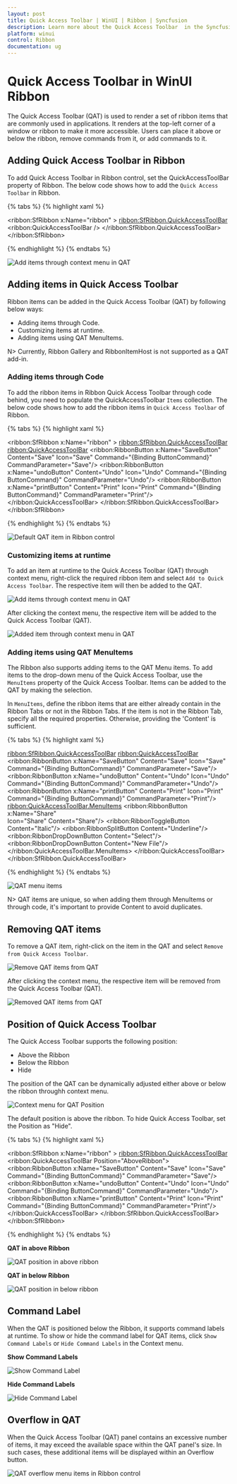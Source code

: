 ```yaml
---
layout: post
title: Quick Access Toolbar | WinUI | Ribbon | Syncfusion
description: Learn more about the Quick Access Toolbar  in the Syncfusion WinUI Ribbon (SfRibbon) control.
platform: winui
control: Ribbon
documentation: ug
---
```


# Quick Access Toolbar in WinUI Ribbon

The Quick Access Toolbar (QAT) is used to render a set of ribbon items that are commonly used in applications. It renders at the top-left corner of a window or ribbon to make it more accessible. Users can place it above or below the ribbon, remove commands from it, or add commands to it.

## Adding Quick Access Toolbar in Ribbon 

To add Quick Access Toolbar in Ribbon control, set the QuickAccessToolBar property of Ribbon. The below code shows how to add the `Quick Access Toolbar` in Ribbon.

{% tabs %}
{% highlight xaml %}

 <ribbon:SfRibbon x:Name="ribbon" >
            <ribbon:SfRibbon.QuickAccessToolBar>
                <ribbon:QuickAccessToolBar />
            </ribbon:SfRibbon.QuickAccessToolBar>
</ribbon:SfRibbon>

{% endhighlight %}
{% endtabs %}

![Add items through context menu in QAT](Ribbon-QAT-images/default-qat.png)

## Adding items in Quick Access Toolbar

Ribbon items can be added in the Quick Access Toolbar (QAT) by following below ways:

 * Adding items through Code.
 * Customizing items at runtime.
 * Adding items using QAT MenuItems.

 N> Currently, Ribbon Gallery and RibbonItemHost is not supported as a QAT add-in.

 ### Adding items through Code

To add the ribbon items in Ribbon Quick Access Toolbar through code behind, you need to populate the QuickAccessToolbar `Items` collection. The below code shows how to add the ribbon items in `Quick Access Toolbar` of Ribbon.

{% tabs %}
{% highlight xaml %}

 <ribbon:SfRibbon x:Name="ribbon" >
            <ribbon:SfRibbon.QuickAccessToolBar>
                <ribbon:QuickAccessToolBar>
                    <ribbon:RibbonButton x:Name="SaveButton"
                                         Content="Save"
                                         Icon="Save"
                                         Command="{Binding ButtonCommand}"
                                         CommandParameter="Save"/>
                    <ribbon:RibbonButton x:Name="undoButton"
                                         Content="Undo"
                                         Icon="Undo"
                                         Command="{Binding ButtonCommand}"
                                         CommandParameter="Undo"/>
                    <ribbon:RibbonButton x:Name="printButton"
                                         Content="Print"
                                         Icon="Print"
                                         Command="{Binding ButtonCommand}"
                                         CommandParameter="Print"/>                       
                </ribbon:QuickAccessToolBar>
            </ribbon:SfRibbon.QuickAccessToolBar>
</ribbon:SfRibbon>

{% endhighlight %}
{% endtabs %}

![Default QAT item in Ribbon control](Ribbon-QAT-images/above-ribbon.png)


### Customizing items at runtime

To add an item at runtime to the Quick Access Toolbar (QAT) through context menu, right-click the required ribbon item and select `Add to Quick Access Toolbar`. The respective item will then be added to the QAT. 

![Add items through context menu in QAT](Ribbon-QAT-images/add-items-in-qat.png)

After clicking the context menu, the respective item will be added to the Quick Access Toolbar (QAT).

![Added item through context menu in QAT](Ribbon-QAT-images/added-item-in-qat.png)


### Adding items using QAT MenuItems

The Ribbon also supports adding items to the QAT Menu items. To add items to the drop-down menu of the Quick Access Toolbar, use the `MenuItems` property of the Quick Access Toolbar. Items can be added to the QAT by making the selection.

In `MenuItems`, define the ribbon items that are either already contain in the Ribbon Tabs or not in the Ribbon Tabs. If the item is not in the Ribbon Tab, specify all the required properties. Otherwise, providing the 'Content' is sufficient.

{% tabs %}
{% highlight xaml %}

<ribbon:SfRibbon.QuickAccessToolBar>
       <ribbon:QuickAccessToolBar>
               <ribbon:RibbonButton x:Name="SaveButton"
                                    Content="Save"
                                    Icon="Save"
                                    Command="{Binding ButtonCommand}"
                                    CommandParameter="Save"/>
               <ribbon:RibbonButton x:Name="undoButton"
                                    Content="Undo"
                                    Icon="Undo"
                                    Command="{Binding ButtonCommand}"
                                    CommandParameter="Undo"/>
               <ribbon:RibbonButton x:Name="printButton"
                                    Content="Print"
                                    Icon="Print"
                                    Command="{Binding ButtonCommand}"
                                    CommandParameter="Print"/>
               <ribbon:QuickAccessToolBar.MenuItems>
                       <ribbon:RibbonButton  x:Name="Share"     
                                             Icon="Share"
                                            Content="Share"/>
                       <ribbon:RibbonToggleButton Content="Italic"/>
                       <ribbon:RibbonSplitButton Content="Underline"/>
                       <ribbon:RibbonDropDownButton  Content="Select"/>
                       <ribbon:RibbonDropDownButton Content="New File"/>
               </ribbon:QuickAccessToolBar.MenuItems>
        </ribbon:QuickAccessToolBar>
</ribbon:SfRibbon.QuickAccessToolBar>

{% endhighlight %}
{% endtabs %}

![QAT menu items](Ribbon-QAT-images/selection-after-adding.png)

N> QAT items are unique, so when adding them through MenuItems or through code, it's important to provide Content to avoid duplicates.

## Removing QAT items

To remove a QAT item, right-click on the item in the QAT and select `Remove from Quick Access Toolbar`. 

![Remove QAT items from QAT](Ribbon-QAT-images/remove-items.png)

After clicking the context menu, the respective item will be removed from the Quick Access Toolbar (QAT).

![Removed QAT items from QAT](Ribbon-QAT-images/item-removed.png)


## Position of Quick Access Toolbar

The Quick Access Toolbar supports the following position:
* Above the Ribbon
* Below the Ribbon
* Hide

The position of the QAT can be dynamically adjusted either above or below the ribbon throughh context menu.

![Context menu for QAT Position](Ribbon-QAT-images/position-of-qat.png)

The default position is above the ribbon. To hide Quick Access Toolbar, set the Position as "Hide".

{% tabs %}
{% highlight xaml %}

<ribbon:SfRibbon x:Name="ribbon" >
            <ribbon:SfRibbon.QuickAccessToolBar>
                <ribbon:QuickAccessToolBar Position="AboveRibbon">
                    <ribbon:RibbonButton x:Name="SaveButton"
                                         Content="Save"
                                         Icon="Save"
                                         Command="{Binding ButtonCommand}"
                                         CommandParameter="Save"/>
                    <ribbon:RibbonButton x:Name="undoButton"
                                         Content="Undo"
                                         Icon="Undo"
                                         Command="{Binding ButtonCommand}"
                                         CommandParameter="Undo"/>
                    <ribbon:RibbonButton x:Name="printButton"
                                         Content="Print"
                                         Icon="Print"
                                         Command="{Binding ButtonCommand}"
                                         CommandParameter="Print"/>                       
                </ribbon:QuickAccessToolBar>
            </ribbon:SfRibbon.QuickAccessToolBar>
</ribbon:SfRibbon>

{% endhighlight %}
{% endtabs %}

**QAT in above Ribbon**

![QAT position in above ribbon](Ribbon-QAT-images/above-ribbon.png)

**QAT in below Ribbon**

![QAT position in below ribbon](Ribbon-QAT-images/below-ribbon.png)

## Command Label

When the QAT is positioned below the Ribbon, it supports command labels at runtime. To show or hide the command label for QAT items, click `Show Command Labels` or `Hide Command Labels` in the Context menu.


**Show Command Labels**

![Show Command Label](Ribbon-QAT-images/show-command-label.png)

**Hide Command Labels**

![Hide Command Label](Ribbon-QAT-images/below-ribbon.png)

## Overflow in QAT

When the Quick Access Toolbar (QAT) panel contains an excessive number of items, it may exceed the available space within the QAT panel's size. In such cases, these additional items will be displayed within an Overflow button.

![QAT overflow menu items in Ribbon control](Ribbon-QAT-images/qat-overflow-items.png)